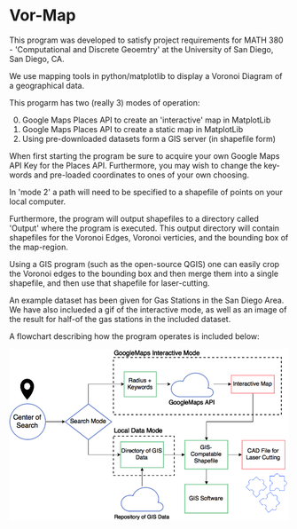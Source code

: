 # Vor-Map

This program was developed to satisfy project requirements for MATH 380 - 'Computational and Discrete Geoemtry' at the University of San Diego, San Diego, CA.

We use mapping tools in python/matplotlib to display a Voronoi Diagram of a geographical data.

This progarm has two (really 3) modes of operation:

0. Google Maps Places API to create an 'interactive' map in MatplotLib
1. Google Maps Places API to create a static map in MatplotLib
2. Using pre-downloaded datasets form a GIS server (in shapefile form)

When first starting the program be sure to acquire your own Google Maps API Key for the Places API. Furthermore, you may wish to change the key-words and pre-loaded coordinates to ones of your own choosing. 

In 'mode 2' a path will need to be specified to a shapefile of points on your local computer.

Furthermore, the program will output shapefiles to a directory called 'Output' where the program is executed. This output directory will contain shapefiles for the Voronoi Edges, Voronoi verticies, and the bounding box of the map-region.

Using a GIS program (such as the open-source QGIS) one can easily crop the Voronoi edges to the bounding box and then merge them into a single shapefile, and then use that shapefile for laser-cutting.

An example dataset has been given for Gas Stations in the San Diego Area. We have also inclueded a gif of the interactive mode, as well as an image of the result for half-of the gas stations in the included dataset.


A flowchart describing how the program operates is included below:

![alt text](https://raw.githubusercontent.com/quinntpratt/Vor-Map/master/VorMap.png)
